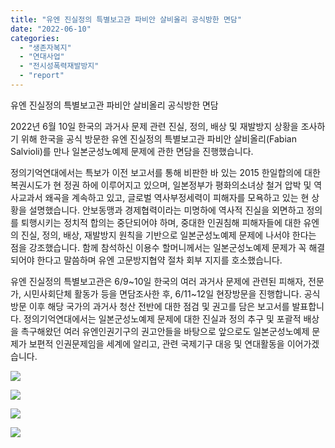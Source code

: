 ```yaml
---
title: "유엔 진실정의 특별보고관 파비안 살비올리 공식방한 면담"
date: "2022-06-10"
categories: 
  - "생존자복지"
  - "연대사업"
  - "전시성폭력재발방지"
  - "report"
---
```


유엔 진실정의 특별보고관 파비안 살비올리 공식방한 면담

2022년 6월 10일 한국의 과거사 문제 관련 진실, 정의, 배상 및 재발방지 상황을 조사하기 위해 한국을 공식 방문한 유엔 진실정의 특별보고관 파비안 살비올리(Fabian Salvioli)를 만나 일본군성노예제 문제에 관한 면담을 진행했습니다.

정의기억연대에서는 특보가 이전 보고서를 통해 비판한 바 있는 2015 한일합의에 대한 복권시도가 현 정권 하에 이루어지고 있으며, 일본정부가 평화의소녀상 철거 압박 및 역사교과서 왜곡을 계속하고 있고, 글로벌 역사부정세력이 피해자를 모욕하고 있는 현 상황을 설명했습니다. 안보동맹과 경제협력이라는 미명하에 역사적 진실을 외면하고 정의를 퇴행시키는 정치적 합의는 중단되어야 하며, 중대한 인권침해 피해자들에 대한 유엔의 진실, 정의, 배상, 재발방지 원칙을 기반으로 일본군성노예제 문제에 나서야 한다는 점을 강조했습니다. 함께 참석하신 이용수 할머니께서는 일본군성노예제 문제가 꼭 해결되어야 한다고 말씀하며 유엔 고문방지협약 절차 회부 지지를 호소했습니다.

유엔 진실정의 특별보고관은 6/9~10일 한국의 여러 과거사 문제에 관련된 피해자, 전문가, 시민사회단체 활동가 등을 면담조사한 후, 6/11~12일 현장방문을 진행합니다. 공식 방문 이후 해당 국가의 과거사 청산 전반에 대한 점검 및 권고를 담은 보고서를 발표합니다. 정의기억연대에서는 일본군성노예제 문제에 대한 진실과 정의 추구 및 포괄적 배상을 촉구해왔던 여러 유엔인권기구의 권고안들을 바탕으로 앞으로도 일본군성노예제 문제가 보편적 인권문제임을 세계에 알리고, 관련 국제기구 대응 및 연대활동을 이어가겠습니다.

![](https://womenandwar.net/kr/wp-content/uploads/kboard_attached/1/202206/62a295ee7c49c2562506.jpg)

![](https://womenandwar.net/kr/wp-content/uploads/kboard_attached/1/202206/62a295ee768628443313.jpg)

![](https://womenandwar.net/kr/wp-content/uploads/kboard_attached/1/202206/62a295ee701808417134.jpg)

![](https://womenandwar.net/kr/wp-content/uploads/kboard_attached/1/202206/62a295ee55b644514052.jpg)
